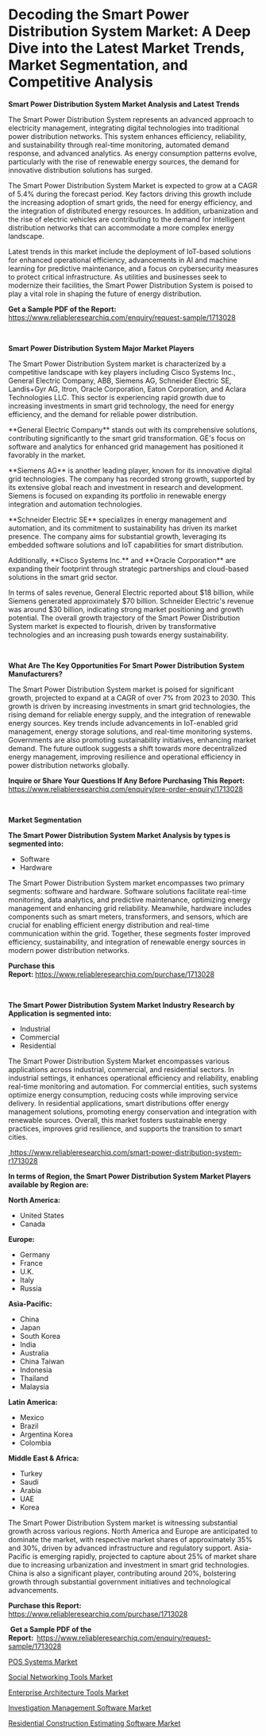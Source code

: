 <p><h1>Decoding the Smart Power Distribution System Market: A Deep Dive into the Latest Market Trends, Market Segmentation, and Competitive Analysis</h1></p><p><strong>Smart Power Distribution System Market Analysis and Latest Trends</strong></p>
<p><p>The Smart Power Distribution System represents an advanced approach to electricity management, integrating digital technologies into traditional power distribution networks. This system enhances efficiency, reliability, and sustainability through real-time monitoring, automated demand response, and advanced analytics. As energy consumption patterns evolve, particularly with the rise of renewable energy sources, the demand for innovative distribution solutions has surged. </p><p>The Smart Power Distribution System Market is expected to grow at a CAGR of 5.4% during the forecast period. Key factors driving this growth include the increasing adoption of smart grids, the need for energy efficiency, and the integration of distributed energy resources. In addition, urbanization and the rise of electric vehicles are contributing to the demand for intelligent distribution networks that can accommodate a more complex energy landscape.</p><p>Latest trends in this market include the deployment of IoT-based solutions for enhanced operational efficiency, advancements in AI and machine learning for predictive maintenance, and a focus on cybersecurity measures to protect critical infrastructure. As utilities and businesses seek to modernize their facilities, the Smart Power Distribution System is poised to play a vital role in shaping the future of energy distribution.</p></p>
<p><strong>Get a Sample PDF of the Report:&nbsp;</strong> <a href="https://www.reliableresearchiq.com/enquiry/request-sample/1713028?utm_campaign=1783&utm_medium=2&utm_source=Github&utm_content=ia&utm_term=22102024&utm_id=smart-power-distribution-system">https://www.reliableresearchiq.com/enquiry/request-sample/1713028</a></p>
<p>&nbsp;</p>
<p><strong>Smart Power Distribution System Major Market Players</strong></p>
<p><p>The Smart Power Distribution System market is characterized by a competitive landscape with key players including Cisco Systems Inc., General Electric Company, ABB, Siemens AG, Schneider Electric SE, Landis+Gyr AG, Itron, Oracle Corporation, Eaton Corporation, and Aclara Technologies LLC. This sector is experiencing rapid growth due to increasing investments in smart grid technology, the need for energy efficiency, and the demand for reliable power distribution.</p><p>**General Electric Company** stands out with its comprehensive solutions, contributing significantly to the smart grid transformation. GE's focus on software and analytics for enhanced grid management has positioned it favorably in the market.</p><p>**Siemens AG** is another leading player, known for its innovative digital grid technologies. The company has recorded strong growth, supported by its extensive global reach and investment in research and development. Siemens is focused on expanding its portfolio in renewable energy integration and automation technologies.</p><p>**Schneider Electric SE** specializes in energy management and automation, and its commitment to sustainability has driven its market presence. The company aims for substantial growth, leveraging its embedded software solutions and IoT capabilities for smart distribution.</p><p>Additionally, **Cisco Systems Inc.** and **Oracle Corporation** are expanding their footprint through strategic partnerships and cloud-based solutions in the smart grid sector. </p><p>In terms of sales revenue, General Electric reported about $18 billion, while Siemens generated approximately $70 billion. Schneider Electric's revenue was around $30 billion, indicating strong market positioning and growth potential. The overall growth trajectory of the Smart Power Distribution System market is expected to flourish, driven by transformative technologies and an increasing push towards energy sustainability.</p></p>
<p>&nbsp;</p>
<p><strong>What Are The Key Opportunities For Smart Power Distribution System Manufacturers?</strong></p>
<p><p>The Smart Power Distribution System market is poised for significant growth, projected to expand at a CAGR of over 7% from 2023 to 2030. This growth is driven by increasing investments in smart grid technologies, the rising demand for reliable energy supply, and the integration of renewable energy sources. Key trends include advancements in IoT-enabled grid management, energy storage solutions, and real-time monitoring systems. Governments are also promoting sustainability initiatives, enhancing market demand. The future outlook suggests a shift towards more decentralized energy management, improving resilience and operational efficiency in power distribution networks globally.</p></p>
<p><strong>Inquire or Share Your Questions If Any Before Purchasing This Report:</strong> <a href="https://www.reliableresearchiq.com/enquiry/pre-order-enquiry/1713028?utm_campaign=1783&utm_medium=2&utm_source=Github&utm_content=ia&utm_term=22102024&utm_id=smart-power-distribution-system">https://www.reliableresearchiq.com/enquiry/pre-order-enquiry/1713028</a></p>
<p>&nbsp;</p>
<p><strong>Market Segmentation</strong></p>
<p><strong>The Smart Power Distribution System Market Analysis by types is segmented into:</strong></p>
<p><ul><li>Software</li><li>Hardware</li></ul></p>
<p><p>The Smart Power Distribution System market encompasses two primary segments: software and hardware. Software solutions facilitate real-time monitoring, data analytics, and predictive maintenance, optimizing energy management and enhancing grid reliability. Meanwhile, hardware includes components such as smart meters, transformers, and sensors, which are crucial for enabling efficient energy distribution and real-time communication within the grid. Together, these segments foster improved efficiency, sustainability, and integration of renewable energy sources in modern power distribution networks.</p></p>
<p><strong>Purchase this Report:&nbsp;</strong><a href="https://www.reliableresearchiq.com/purchase/1713028?utm_campaign=1783&utm_medium=2&utm_source=Github&utm_content=ia&utm_term=22102024&utm_id=smart-power-distribution-system">https://www.reliableresearchiq.com/purchase/1713028</a></p>
<p>&nbsp;</p>
<p><strong>The Smart Power Distribution System Market Industry Research by Application is segmented into:</strong></p>
<p><ul><li>Industrial</li><li>Commercial</li><li>Residential</li></ul></p>
<p><p>The Smart Power Distribution System Market encompasses various applications across industrial, commercial, and residential sectors. In industrial settings, it enhances operational efficiency and reliability, enabling real-time monitoring and automation. For commercial entities, such systems optimize energy consumption, reducing costs while improving service delivery. In residential applications, smart distributions offer energy management solutions, promoting energy conservation and integration with renewable sources. Overall, this market fosters sustainable energy practices, improves grid resilience, and supports the transition to smart cities.</p></p>
<p><a href="https://www.reliableresearchiq.com/smart-power-distribution-system-r1713028?utm_campaign=1783&utm_medium=2&utm_source=Github&utm_content=ia&utm_term=22102024&utm_id=smart-power-distribution-system">&nbsp;https://www.reliableresearchiq.com/smart-power-distribution-system-r1713028</a></p>
<p><strong>In terms of Region, the Smart Power Distribution System Market Players available by Region are:</strong></p>
<p>
    <p> <strong> North America: </strong>
        <ul>
            <li>United States</li>
            <li>Canada</li>
        </ul>
        </p> 
    <p> <strong> Europe: </strong>
        <ul>
            <li>Germany</li>
            <li>France</li>
            <li>U.K.</li>
            <li>Italy</li>
            <li>Russia</li>
        </ul>
        </p> 
    <p> <strong> Asia-Pacific: </strong>
        <ul>
            <li>China</li>
            <li>Japan</li>
            <li>South Korea</li>
            <li>India</li>
            <li>Australia</li>
            <li>China Taiwan</li>
            <li>Indonesia</li>
            <li>Thailand</li>
            <li>Malaysia</li>
        </ul>
        </p> 
    <p> <strong> Latin America: </strong>
        <ul>
            <li>Mexico</li>
            <li>Brazil</li>
            <li>Argentina Korea</li>
            <li>Colombia</li>
        </ul>
        </p> 
    <p> <strong> Middle East & Africa: </strong>
        <ul>
            <li>Turkey</li>
            <li>Saudi</li>
            <li>Arabia</li>
            <li>UAE</li>
            <li>Korea</li>
        </ul>
    </p>
    </p>
<p><p>The Smart Power Distribution System market is witnessing substantial growth across various regions. North America and Europe are anticipated to dominate the market, with respective market shares of approximately 35% and 30%, driven by advanced infrastructure and regulatory support. Asia-Pacific is emerging rapidly, projected to capture about 25% of market share due to increasing urbanization and investment in smart grid technologies. China is also a significant player, contributing around 20%, bolstering growth through substantial government initiatives and technological advancements.</p></p>
<p><strong>Purchase this Report: </strong><a href="https://www.reliableresearchiq.com/purchase/1713028?utm_campaign=1783&utm_medium=2&utm_source=Github&utm_content=ia&utm_term=22102024&utm_id=smart-power-distribution-system">https://www.reliableresearchiq.com/purchase/1713028</a></p>
<p>&nbsp;<strong>Get a Sample PDF of the Report:&nbsp;&nbsp;</strong><a href="https://www.reliableresearchiq.com/enquiry/request-sample/1713028?utm_campaign=1783&utm_medium=2&utm_source=Github&utm_content=ia&utm_term=22102024&utm_id=smart-power-distribution-system">https://www.reliableresearchiq.com/enquiry/request-sample/1713028</a></p>
<p><strong></strong></p>
<p><p><a href="https://www.linkedin.com/pulse/pos-systems-market-outlook-forecast-from-2024-2031-firmazon-3pmlf?utm_campaign=1783&utm_medium=2&utm_source=Github&utm_content=ia&utm_term=22102024&utm_id=smart-power-distribution-system">POS Systems Market</a></p><p><a href="https://www.linkedin.com/pulse/global-social-networking-tools-market-exploring-share-solmf?utm_campaign=1783&utm_medium=2&utm_source=Github&utm_content=ia&utm_term=22102024&utm_id=smart-power-distribution-system">Social Networking Tools Market</a></p><p><a href="https://www.linkedin.com/pulse/enterprise-architecture-tools-market-essentials-key-players-so7qf?utm_campaign=1783&utm_medium=2&utm_source=Github&utm_content=ia&utm_term=22102024&utm_id=smart-power-distribution-system">Enterprise Architecture Tools Market</a></p><p><a href="https://www.linkedin.com/pulse/insights-investigation-management-software-market-size-which-expanding-4orce?utm_campaign=1783&utm_medium=2&utm_source=Github&utm_content=ia&utm_term=22102024&utm_id=smart-power-distribution-system">Investigation Management Software Market</a></p><p><a href="https://www.linkedin.com/pulse/residential-construction-estimating-software-market-trends-growth-khelf?utm_campaign=1783&utm_medium=2&utm_source=Github&utm_content=ia&utm_term=22102024&utm_id=smart-power-distribution-system">Residential Construction Estimating Software Market</a></p></p>